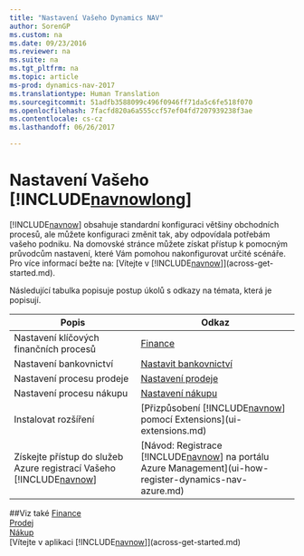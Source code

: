 ```yaml
---
title: "Nastavení Vašeho Dynamics NAV"
author: SorenGP
ms.custom: na
ms.date: 09/23/2016
ms.reviewer: na
ms.suite: na
ms.tgt_pltfrm: na
ms.topic: article
ms-prod: dynamics-nav-2017
ms.translationtype: Human Translation
ms.sourcegitcommit: 51adfb3588099c496f0946ff71da5c6fe518f070
ms.openlocfilehash: 7facfd820a6a555ccf57ef04fd7207939238f3ae
ms.contentlocale: cs-cz
ms.lasthandoff: 06/26/2017

---
```


# <a name="set-up-your-dynamics-nav"></a>Nastavení Vašeho [!INCLUDE[navnowlong](includes/navnowlong_md.md)]
[!INCLUDE[navnow](includes/navnow_md.md)] obsahuje standardní konfiguraci většiny obchodních procesů, ale můžete konfiguraci změnit tak, aby odpovídala potřebám vašeho podniku.
Na domovské stránce můžete získat přístup k pomocným průvodcům nastavení, které Vám pomohou nakonfigurovat určité scénáře. Pro více informací bežte na: [Vítejte v [!INCLUDE[navnow](includes/navnow_md.md)]](across-get-started.md).  

Následující tabulka popisuje postup úkolů s odkazy na témata, která je popisují.

| Popis                                                                  | Odkaz                      |
|---------------------------------------------------------------------|--------------------------|
|Nastavení klíčových finančních procesů|[Finance](finance-setup-setup-finance-setup.md)|
|Nastavení bankovnictví|[Nastavit bankovnictví](bank-setup-banking.md)|
|Nastavení procesu prodeje|[Nastavení prodeje](sales-setup-sales.md)|
|Nastavení procesu nákupu|[Nastavení nákupu](purchasing-setup-purchasing.md)|
|Instalovat rozšíření|[Přizpůsobení [!INCLUDE[navnow](includes/navnow_md.md)] pomocí Extensions](ui-extensions.md)|
|Získejte přístup do služeb Azure registrací Vašeho [!INCLUDE[navnow](includes/navnow_md.md)]|[Návod: Registrace [!INCLUDE[navnow](includes/navnow_md.md)] na portálu Azure Management](ui-how-register-dynamics-nav-azure.md)|

##<a name="see-also"></a>Viz také
[Finance](finance-setup.md)  
[Prodej](sales-manage-sales.md)  
[Nákup](purchasing-manage-purchasing.md)  
[Vítejte v aplikaci [!INCLUDE[navnow](includes/navnow_md.md)]](across-get-started.md)  

